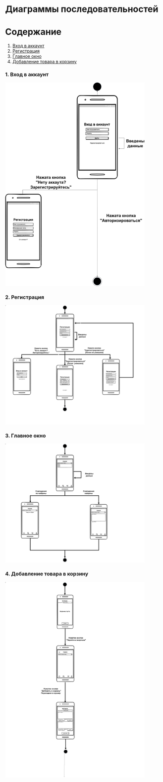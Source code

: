 # Диаграммы последовательностей

# Содержание
1. [Вход в аккаунт](#1)
2. [Регистрация](#2)
3. [Главное окно](#3)
4. [Добавление товара в корзину](#4)


### 1. Вход в аккаунт<a name="1"></a>

<img src="https://github.com/Autanos/lab2_jcrpo/blob/main/diagrams/images/SignInStateDiagram.png" alt="Вход в аккаунт" width="450"/>

### 2. Регистрация<a name="2"></a>

<img src="https://github.com/Autanos/lab2_jcrpo/blob/main/diagrams/images/RegisterStateDiagram.png" alt="Регистрация" width="450"/>

### 3. Главное окно<a name="3"></a>

<img src="https://github.com/Autanos/lab2_jcrpo/blob/main/diagrams/images/HomePageStateDiagram.png" alt="Главное окно" width="450"/>

### 4. Добавление товара в корзину<a name="4"></a>

<img src="https://github.com/Autanos/lab2_jcrpo/blob/main/diagrams/images/AddToCartStateDiagram.png" alt="Добавление товара в корзину" width="450"/>
